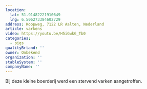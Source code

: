 ```yaml
---
location:
  lat: 51.91482221910649
  lng: 6.506273384602729
address: Koopweg, 7122 LR Aalten, Nederland
article: varkens
video: https://youtu.be/H5iGwkG_Tb0
categories:
  - pigs
qualityBrtand: ''
owner: Onbekend
organization: ''
stableSystem: ''
companyName: ''
---
```

Bij deze kleine boerderij werd een stervend varken aangetroffen.
